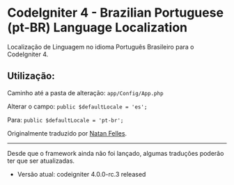 # CodeIgniter 4 - Brazilian Portuguese (pt-BR) Language Localization

Localização de Linguagem no idioma Português Brasileiro para o CodeIgniter 4.

## Utilização:
Caminho até a pasta de alteração:
`app/Config/App.php`

Alterar o campo:
`public $defaultLocale = 'es';`

Para:
`public $defaultLocale = 'pt-br';`

Originalmente traduzido por [Natan Felles](https://github.com/natanfelles/CodeIgniter4-pt-BR).

---

 Desde que o framework ainda não foi lançado, algumas traduções poderão ter que ser atualizadas. 
- Versão atual: codeigniter 4.0.0-rc.3 released
